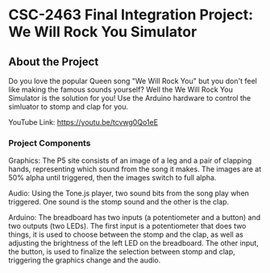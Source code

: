 # CSC-2463 Final Integration Project: We Will Rock You Simulator

## About the Project
Do you love the popular Queen song "We Will Rock You" but you don't feel like making the famous sounds yourself? Well the We Will Rock You Simulator is the solution for you! Use the Arduino hardware to control the simluator to stomp and clap for you.

YouTube Link: https://youtu.be/tcvwg0Qo1eE

### Project Components
Graphics: The P5 site consists of an image of a leg and a pair of clapping hands, representing which sound from the song it makes. The images are at 50% alpha until triggered, then the images switch to full alpha.

Audio: Using the Tone.js player, two sound bits from the song play when triggered. One sound is the stomp sound and the other is the clap.

Arduino: The breadboard has two inputs (a potentiometer and a button) and two outputs (two LEDs). The first input is a potentiometer that does two things, it is used to choose between the stomp and the clap, as well as adjusting the brightness of the left LED on the breadboard. The other input, the button, is used to finalize the selection between stomp and clap, triggering the graphics change and the audio.
